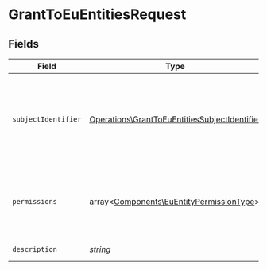 # GrantToEuEntitiesRequest


## Fields

| Field                                                                                                          | Type                                                                                                           | Required                                                                                                       | Description                                                                                                    |
| -------------------------------------------------------------------------------------------------------------- | -------------------------------------------------------------------------------------------------------------- | -------------------------------------------------------------------------------------------------------------- | -------------------------------------------------------------------------------------------------------------- |
| `subjectIdentifier`                                                                                            | [Operations\GrantToEuEntitiesSubjectIdentifier](../../Models/Operations/GrantToEuEntitiesSubjectIdentifier.md) | :heavy_check_mark:                                                                                             | Identyfikator podmiotu uprawnianego.<br/>\| Type \| Value \|<br/>\| --- \| --- \|<br/>\| Fingerprint \| Odcisk palca certyfikatu \| |
| `permissions`                                                                                                  | array<[Components\EuEntityPermissionType](../../Models/Components/EuEntityPermissionType.md)>                  | :heavy_check_mark:                                                                                             | Lista nadawanych uprawnień. Każda wartość może wystąpić tylko raz.                                             |
| `description`                                                                                                  | *string*                                                                                                       | :heavy_check_mark:                                                                                             | Opis uprawnienia                                                                                               |